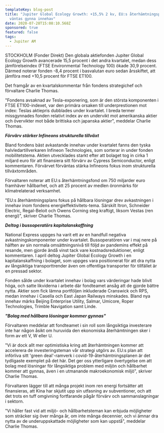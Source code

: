 ```yaml
---
templateKey: blog-post
title: "Jupiter Global Ecology Growth: +15,5% 2 kv, EU:s återhämtningspaket
  väntas gynna innehav"
date: 2020-07-28T15:08:10.568Z
sponsored: true
featured: false
tags:
  - Jupiter AM
---
```

STOCKHOLM (Fonder Direkt) Den globala aktiefonden Jupiter Global Ecology Growth avancerade 15,5 procent i det andra kvartalet, medan dess jämförelseindex (FTSE Environmental Technology 100) ökade 30,9 procent. Därmed noterar fonden -8,4 procent i basvalutan euro sedan årsskiftet, att jämföra med +10,5 procent för FTSE ET100.

Det framgår av en kvartalskommentar från fondens strategichef och förvaltare Charlie Thomas.

"Fondens avsaknad av Tesla-exponering, som är den största komponenten i FTSE ET100-indexet, var den primära orsaken till underprestionen mot index: Teslas aktiepris dubblades under kvartalet. I breda termer missgynnades fonden relativt index av en undervikt mot amerikanska aktier och övervikter mot både brittiska och japanska aktier", meddelar Charlie Thomas.

***Förvärv stärker Infineons strukturella tillväxt***

Bland fondens bäst avkastande innehav under kvartalet fanns den tyska halvledartillverkaren Infineon Technologies, som sorterar in under fonden mobilitetstema. Aktien utvecklades starkt efter att bolaget tog in cirka 1 miljard euro för att finansiera sitt förvärv av Cypress Semiconductor, enligt kommentaren. Förvärvet förväntas stärka Infineons fokus inom strukturella tillväxtområden.

Förvaltaren noterar att EU:s återhämtningsfond om 750 miljarder euro framhäver hållbarhet, och att 25 procent av medlen öronmärks för klimatrelaterad verksamhet.

"EU:s återhämtningsplans fokus på hållbara lösningar drev avkastningen i innehav inom fondens energieffektivitets-tema. Särskilt Itron, Schneider Electric, Regal-Beloit och Owens Corning steg kraftigt, liksom Vestas (ren energi)", skriver Charlie Thomas.

***Deltog i bussoperatörs kapitalanskaffning***

National Express uppges ha varit ett av en handfull negativa avkastningskomponenter under kvartalet. Bussoperatören var i maj nere på hälften av sin normala omsättningsnivå till följd av pandemins effekt på resande, men gjorde ändå vinst tack vare kostnadsreduktioner, enligt kommentaren. I april deltog Jupiter Global Ecology Growth i en kapitalanskaffning i bolaget, som uppges vara positionerat för att dra nytta av långsiktiga transporttrender även om offentliga transporter för tillfället är en pressad sektor.

Fonden sålde under kvartalet innehav i bolag vars värderingar hade blivit höga, och satte likviderna i arbete där fondteamet ansåg att de gjorde bättre nytta. Aktier som fick lämna portföljen inkluderade Cranswick och RPS, medan innehav i Casella och East Japan Railways minskades. Bland nya innehav märks Beijing Enterprise Utility, Salmar, Umicore, Roper Technologies, Trimble Navigation samt Linde.

***"Bolag med hållbara lösningar kommer gynnas"***

Förvaltaren meddelar att fondteamet i sin roll som långsiktiga investerare inte har någon åsikt om huruvida den ekonomiska återhämtningen sker i form av ett V, W eller U.

"Vi är dock allt mer optimistiska kring att återhämtningen kommer att accelerera de investeringsteman vår strategi utgörs av. EU:s plan att införliva sitt 'green deal'-ramverk i covid-19-återhämtningsplanen är det tydligaste exemplet på det här. Det ger oss ytterligare övertygelse om att bolag med lösningar för långsiktiga problem med miljön och hållbarhet kommer att gynnas, även i en utmanande makroekonomisk miljö", skriver Charlie Thomas.

Förvaltaren lägger till att många projekt inom ren energi fortsätter att finansieras, att Kina har skjutit upp sin utfasning av subventioner, och att det trots en tuff omgivning fortfarande pågår förvärv och sammanslagningar i sektorn.

"Vi håller fast vid att miljö- och hållbarhetsteman kan erbjuda möjligheter som sträcker sig över många år, om inte många decennier, och vi ämnar dra nytta av de underuppskattade möjligheter som kan uppstå", meddelar Charlie Thomas.
